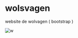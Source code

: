 # wolsvagen
website de wolvagen ( bootstrap )

![w](https://user-images.githubusercontent.com/60888517/171045685-bbd9e0a7-a4d9-4aa1-b2c3-8a5eb27fd1a3.png)
